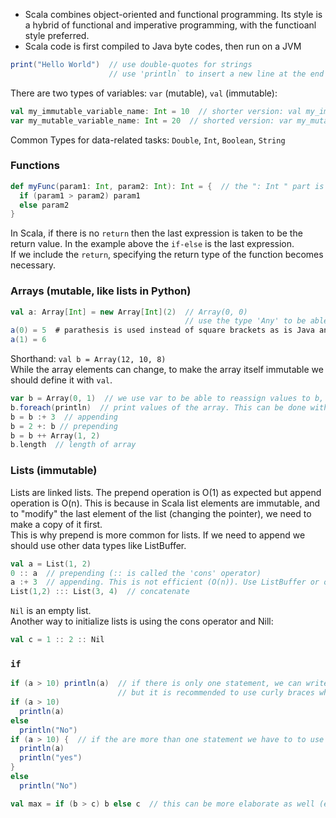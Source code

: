 - Scala combines object-oriented and functional programming. Its style is a hybrid of functional and imperative programming, with the functioanl style preferred.
- Scala code is first compiled to Java byte codes, then run on a JVM

```scala
print("Hello World")  // use double-quotes for strings
                      // use 'println` to insert a new line at the end
```
There are two types of variables: `var` (mutable), `val` (immutable):
```scala
val my_immutable_variable_name: Int = 10  // shorter version: val my_immutable_variable_name = 10
var my_mutable_variable_name: Int = 20  // shorted version: var my_mutable_variable_name = 20
```

Common Types for data-related tasks: `Double`, `Int`, `Boolean`, `String`

### Functions
```scala
def myFunc(param1: Int, param2: Int): Int = {  // the ": Int " part is not necessary, unless we include the 'return' statement
  if (param1 > param2) param1
  else param2
}
```
In Scala, if there is no `return` then the last expression is taken to be the return value. In the example above the `if-else` is the last expression.  
If we include the `return`, specifying the return type of the function becomes necessary.

### Arrays (mutable, like lists in Python)
```scala
val a: Array[Int] = new Array[Int](2)  // Array(0, 0) 
                                       // use the type 'Any' to be able to use elements of mixed types in the array
a(0) = 5  # parathesis is used instead of square brackets as is Java and Python
a(1) = 6
```
Shorthand: `val b = Array(12, 10, 8)`  
While the array elements can change, to make the array itself immutable we should define it with `val`.

```scala
var b = Array(0, 1)  // we use var to be able to reassign values to b, but Scala suggests using val and creating new variables instead of re-assigning.
b.foreach(println)  // print values of the array. This can be done with a loop as well (imperative).
b = b :+ 3  // appending
b = 2 +: b // prepending
b = b ++ Array(1, 2) 
b.length  // length of array
```

### Lists (immutable)
Lists are linked lists. The prepend operation is O(1) as expected but append operation is O(n). This is because in Scala list elements are immutable, and to "modify" the last element of the list (changing the pointer), we need to make a copy of it first.  
This is why prepend is more common for lists. If we need to append we should use other data types like ListBuffer.
```scala
val a = List(1, 2)
0 :: a  // prepending (:: is called the 'cons' operator)
a :+ 3  // appending. This is not efficient (O(n)). Use ListBuffer or other alternatives
List(1,2) ::: List(3, 4)  // concatenate
```
`Nil` is an empty list.  
Another way to initialize lists is using the cons operator and Nill:
```scala
val c = 1 :: 2 :: Nil
```
### `if`
```scala
if (a > 10) println(a)  // if there is only one statement, we can write it in one line
                        // but it is recommended to use curly braces when there is no "else" statement
if (a > 10)
  println(a)
else
  println("No")
if (a > 10) {  // if the are more than one statement we have to to use curly braces
  println(a)
  println("yes")
}
else
  println("No")

val max = if (b > c) b else c  // this can be more elaborate as well (e.x. if-else if-else)
```


